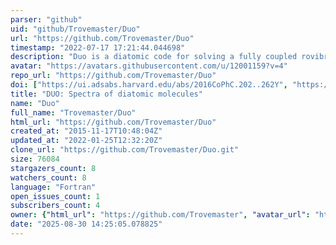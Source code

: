 ```yaml
---
parser: "github"
uid: "github/Trovemaster/Duo"
url: "https://github.com/Trovemaster/Duo"
timestamp: "2022-07-17 17:21:44.044698"
description: "Duo is a diatomic code for solving a fully coupled rovibronic Schroedinger equation"
avatar: "https://avatars.githubusercontent.com/u/12001159?v=4"
repo_url: "https://github.com/Trovemaster/Duo"
doi: ["https://ui.adsabs.harvard.edu/abs/2016CoPhC.202..262Y", "https://ui.adsabs.harvard.edu/abs/2016ascl.soft05014Y/abstract"]
title: "DUO: Spectra of diatomic molecules"
name: "Duo"
full_name: "Trovemaster/Duo"
html_url: "https://github.com/Trovemaster/Duo"
created_at: "2015-11-17T10:48:04Z"
updated_at: "2022-01-25T12:32:20Z"
clone_url: "https://github.com/Trovemaster/Duo.git"
size: 76084
stargazers_count: 8
watchers_count: 8
language: "Fortran"
open_issues_count: 1
subscribers_count: 4
owner: {"html_url": "https://github.com/Trovemaster", "avatar_url": "https://avatars.githubusercontent.com/u/12001159?v=4", "login": "Trovemaster", "type": "User"}
date: "2025-08-30 14:25:05.078825"
---
```


